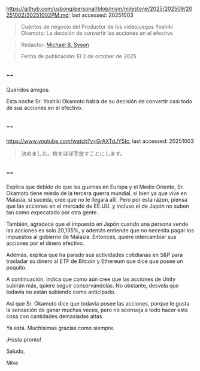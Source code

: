 https://github.com/usbong/personal/blob/main/milestone/2025/202509/20251002/20251002PM.md; last accessed: 20251003

> Cuentos de negocio del Productor de los videojuegos Yoshiki Okamoto: La decisión de convertir las acciones en el efectivo

> Redactor: [Michael B. Syson](https://www.linkedin.com/in/michaelsyson/)

> Fecha de publicación: El 2 de october de 2025

## --

Queridos amigos:

Esta noche Sr. Yoshiki Okamoto habla de su decisión de convertir casi todo de sus acciones en el efectivo.

## --

https://www.youtube.com/watch?v=GrAXTdJY5Ic; last accessed: 20251003

> 決めました。株をほぼ手放すことにします。

## --

Explica que debido de que las guerras en Europa y el Medio Oriente, Sr. Okamoto tiene miedo de la tercera guerra mundial, si bien ya que vive en Malasia, si suceda, cree que no le llegará allí. Pero por esta rázon, piensa que las acciones en el mercado de EE.UU. y incluso el de Japón no suben tan como expecatado por otra gente.

También, agradece que el impuesto en Japón cuando una persona vende las acciones es solo 20,135%, y además entiende que no necesita pagar los impuestos al gobierno de Malasia. Entonces, quiere intercambiar sus acciones por el dinero efectivo.

Además, explica que ha parado sus actividades cotidianas en S&P para trasladar su dinero al ETF de Bitcoin y Ethereum que dice que posee un poquíto.

A continuación, indica que como aún cree que las acciones de Unity subirán más, quiere seguir conservándolas. No obstante, desvela que todavía no están subiendo como anticipado. 

Así que Sr. Okamoto dice que todavía posee las acciones, porque le gusta la sensación de ganar muchas veces, pero no aconseja a todo hacer esta cosa con cantidades demasiadas altas.

Ya está. Muchísimas gracias como siempre.

¡Hasta pronto!

Saludo,

Mike